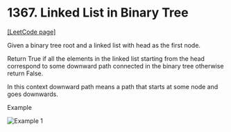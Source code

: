 # 1367. Linked List in Binary Tree

[[LeetCode page]](https://leetcode.com/problems/linked-list-in-binary-tree/)

Given a binary tree root and a linked list with head as the first node.

Return True if all the elements in the linked list starting from the head correspond to some downward path connected in the binary tree otherwise return False.

In this context downward path means a path that starts at some node and goes downwards.

Example

![Example 1](https://assets.leetcode.com/uploads/2020/02/12/sample_1_1720.png)
